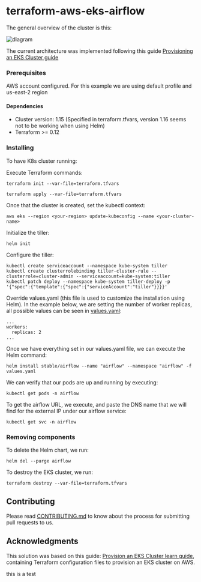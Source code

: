 # terraform-aws-eks-airflow

The general overview of the cluster is this:

![diagram](diagram.png)

The current architecture was implemented following this guide [Provisioning an EKS Cluster guide](https://learn.hashicorp.com/terraform/kubernetes/provision-eks-cluster)

### Prerequisites

AWS account configured. For this example we are using default profile and us-east-2 region

#### Dependencies
- Cluster version: 1.15 (Specified in terraform.tfvars, version 1.16 seems not to be working when using Helm)
- Terraform >= 0.12

### Installing

To have K8s cluster running:

Execute Terraform commands:

```
terraform init --var-file=terraform.tfvars
```
```
terraform apply --var-file=terraform.tfvars
```
Once that the cluster is created, set the kubectl context:

```
aws eks --region <your-region> update-kubeconfig --name <your-cluster-name>
```

Initialize the tiller:
```
helm init
```

Configure the tiller:

```
kubectl create serviceaccount --namespace kube-system tiller
kubectl create clusterrolebinding tiller-cluster-rule --clusterrole=cluster-admin --serviceaccount=kube-system:tiller
kubectl patch deploy --namespace kube-system tiller-deploy -p '{"spec":{"template":{"spec":{"serviceAccount":"tiller"}}}}'
```

Override values.yaml (this file is used to customize the installation using Helm). In the example below, we are setting the number of worker replicas, all possible values can be seen in [values.yaml](https://github.com/helm/charts/blob/master/stable/airflow/values.yaml):

```
...
workers:
  replicas: 2
...
```

Once we have everything set in our values.yaml file, we can execute the Helm command:

```
helm install stable/airflow --name "airflow" --namespace "airflow" -f values.yaml 
```

We can verify that our pods are up and running by executing:

```
kubectl get pods -n airflow 
```

To get the airflow URL, we execute, and paste the DNS name that we will find for the external IP  under our airflow service:

```
kubectl get svc -n airflow 
```

### Removing components

To delete the Helm chart, we run:

```
helm del --purge airflow 
```

To destroy the EKS cluster, we run:

```
terraform destroy --var-file=terraform.tfvars
```



## Contributing

Please read [CONTRIBUTING.md](CONTRIBUTING.md) to know about the process for submitting pull requests to us.

## Acknowledgments

This solution was based on this guide: [Provision an EKS Cluster learn guide](https://learn.hashicorp.com/terraform/kubernetes/provision-eks-cluster), containing
Terraform configuration files to provision an EKS cluster on AWS.

this is a test
